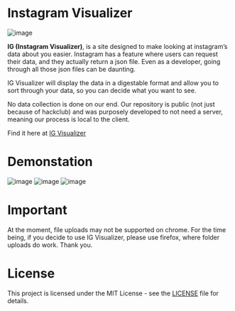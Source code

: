 # Instagram Visualizer

![image](https://github.com/user-attachments/assets/9bf25abc-b91b-4a4b-98da-b73713cdcef9)


**IG (Instagram Visualizer)**, is a site designed to make looking at instagram’s data about you easier. Instagram has a feature where users can request their data, and they actually return a json file. Even as a developer, going through all those json files can be daunting. 

IG Visualizer will display the data in a digestable format and allow you to sort through your data, so you can decide what you want to see. 

No data collection is done on our end. Our repository is public (not just because of hackclub) and was purposely developed to not need a server, meaning our process is local to the client.

Find it here at [IG Visualizer](https://3dhtml.vercel.app/)

# Demonstation

![image](https://github.com/user-attachments/assets/1a6cda34-7f9c-462f-9acd-72d506a8d1d4)
![image](https://github.com/user-attachments/assets/fb7b84d0-01d1-4a3a-aaf7-5bc3a783b913)
![image](https://github.com/user-attachments/assets/692818e2-e062-4cfb-b880-113ee3ec72bc)

# Important

At the moment, file uploads may not be supported on chrome. For the time being, if you decide to use IG Visualizer, please use firefox, where folder uploads do work. Thank you.

# License

This project is licensed under the MIT License - see the [LICENSE](LICENSE) file for details.
